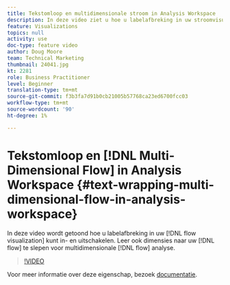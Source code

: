 ```yaml
---
title: Tekstomloop en multidimensionale stroom in Analysis Workspace
description: In deze video ziet u hoe u labelafbreking in uw stroomvisualisatie kunt in- en uitschakelen. Leer ook dimensies naar uw flow te slepen en neer te zetten voor multidimensionale flowanalyse.
feature: Visualizations
topics: null
activity: use
doc-type: feature video
author: Doug Moore
team: Technical Marketing
thumbnail: 24041.jpg
kt: 2281
role: Business Practitioner
level: Beginner
translation-type: tm+mt
source-git-commit: f3b3fa7d91b0cb21005b57768ca23ed6700fcc03
workflow-type: tm+mt
source-wordcount: '90'
ht-degree: 1%

---
```



# Tekstomloop en [!DNL Multi-Dimensional Flow] in Analysis Workspace {#text-wrapping-multi-dimensional-flow-in-analysis-workspace}

In deze video wordt getoond hoe u labelafbreking in uw [!DNL flow visualization] kunt in- en uitschakelen. Leer ook dimensies naar uw [!DNL flow] te slepen voor multidimensionale [!DNL flow] analyse.

>[!VIDEO](https://video.tv.adobe.com/v/24041/?quality=12)

Voor meer informatie over deze eigenschap, bezoek [documentatie](https://marketing.adobe.com/resources/help/en_US/analytics/analysis-workspace/flow.html).
